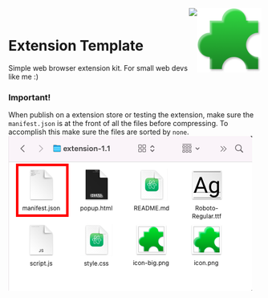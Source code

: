 
<img src="/icon-big.png" alt="icon-big.png" align="right" width="128px"></img>
<p align="right"><a href="https://github.com/Daniel4-Scratch/extension/generate"><img src="https://img.shields.io/static/v1?label=Github&message=Use%20this%20Template&color=brightgreen&logo=github"></a></p>

# Extension Template

Simple web browser extension kit. For small web devs like me :)

### Important!
When publish on a extension store or testing the extension, make sure the `manifest.json` is at the front of all the files before compressing. To accomplish this make sure the files are sorted by `none`.
![manifest.json file infront of all files](tip.png)
